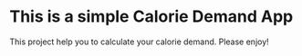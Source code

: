 # This is a simple Calorie Demand App

This project help you to calculate your calorie demand. Please enjoy!

